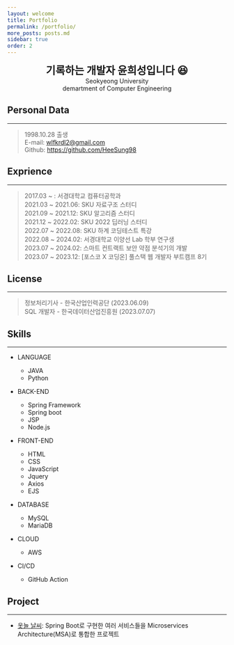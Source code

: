 ```yaml
---
layout: welcome
title: Portfolio
permalink: /portfolio/
more_posts: posts.md
sidebar: true
order: 2
---
```


<center>
<span style=
"font-size:170%;
font-weight:bold">
기록하는 개발자 윤희성입니다 😆
</span>
</center>

<center>Seokyeong University</center>

<center>demartment of Computer Engineering</center>


## Personal Data
---
> 1998.10.28 출생<br>
> E-mail: wlfkrdl2@gmail.com<br>
> Github: <a href="https://github.com/HeeSung98">https://github.com/HeeSung98</a>


## Exprience
---
> 2017.03 ~ : 서경대학교 컴퓨터공학과<br>
> 2021.03 ~ 2021.06: SKU 자료구조 스터디<br>
> 2021.09 ~ 2021.12: SKU 알고리즘 스터디<br>
> 2021.12 ~ 2022.02: SKU 2022 딥러닝 스터디<br>
> 2022.07 ~ 2022.08: SKU 하계 코딩테스트 특강<br>
> 2022.08 ~ 2024.02: 서경대학교 이양선 Lab 학부 연구생<br>
> 2023.07 ~ 2024.02: 스마트 컨트랙트 보안 약점 분석기의 개발<br>
> 2023.07 ~ 2023.12: [포스코 X 코딩온] 풀스택 웹 개발자 부트캠프 8기<br>

## License
---
> 정보처리기사 - 한국산업인력공단 (2023.06.09)<br>
> SQL 개발자 - 한국데이터산업진흥원 (2023.07.07)<br>


## Skills
---

* LANGUAGE
    + JAVA
    + Python

* BACK-END
    + Spring Framework
    + Spring boot
    + JSP
    + Node.js

* FRONT-END
    + HTML
    + CSS
    + JavaScript
    + Jquery
    + Axios
    + EJS

* DATABASE
    + MySQL
    + MariaDB

* CLOUD
    + AWS

* CI/CD
    + GitHub Action


## Project
---

* [옷늘 날씨](https://github.com/HeeSung98/Weatherfit): Spring Boot로 구현한 여러 서비스들을 Microservices Architecture(MSA)로 통합한 프로젝트






